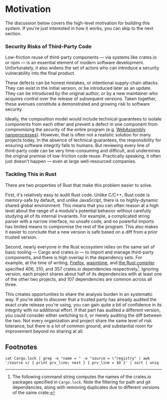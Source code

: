 # Motivation

The discussion below covers the high-level motivation for building this system. If
you're just interested in how it works, you can skip to the next section.

### Security Risks of Third-Party Code
Low-friction reuse of third-party components — via systems like crates.io or npm — is
an essential element of modern software development. Unfortunately, it also
widens the set of actors who can introduce a security vulnerability into the final
product.

These defects can be honest mistakes, or intentional supply-chain attacks. They
can exist in the initial version, or be introduced later as an update. They can
be introduced by the original author, or by a new maintainer
who acquires control over the release of subsequent versions.
Taken together, these avenues constitute a demonstrated and growing
risk to software security.

Ideally, the composition model would include technical guarantees to isolate
components from each other and prevent a defect in one component from compromising
the security of the entire program (e.g. [WebAssembly nanoprocesses](https://bytecodealliance.org/articles/announcing-the-bytecode-alliance)).
However, that is often not a realistic solution for many projects today. In the absence
of technical guarantees, the responsibility for ensuring software integrity falls to
humans. But reviewing every line of third-party code can be very time-consuming and
difficult, and undermines the original premise of low-friction code reuse. Practically
speaking, it often just doesn't happen — even at large well-resourced companies.

### Tackling This in Rust
There are two properties of Rust that make this problem easier to solve.

First, it's relatively easy to audit Rust code. Unlike C/C++, Rust code is
memory-safe by default, and unlike JavaScript, there is no highly-dynamic shared
global environment. This means that you can often reason at a high level about
the range of a module's potential behavior without carefully studying all of its
internal invariants. For example, a complicated string parser with a narrow
interface, no unsafe code, and no powerful imports has limited means to
compromise the rest of the program. This also makes it easier to conclude that a
new version is safe based on a diff from a prior trusted version.

Second, nearly everyone in the Rust ecosystem relies on the same set of basic tooling
— Cargo and crates.io — to import and manage third-party components, and there is high
overlap in the dependency sets. For example, at the time of writing,
[Firefox](https://hg.mozilla.org/mozilla-central/file/add572d6012047244d022436e0b5c578b3dd7cf7/Cargo.lock),
[wasmtime](https://github.com/bytecodealliance/wasmtime/blob/49c2b1e60a87623796046176500bed6afa956d2f/Cargo.lock),
and [the Rust compiler](https://github.com/rust-lang/rust/blob/532d3cda90b8a729cd982548649d32803d265052/Cargo.lock)
specified 406, 310, and 357 crates.io dependencies respectively[^1]. Ignoring
version, each project shares about half of its dependencies with at least one of
the other two projects, and 107 dependencies are common across all three.

This creates opportunities to share the analysis burden in an systematic way. If you're able to
discover that a trusted party has already audited the exact crate release you're using,
you can gain quite a bit of confidence in its integrity with no additional effort. If
that part has audited a different version, you could consider either switching to it, or
merely auditing the diff between the two. Not every organization
and project share the same level of risk tolerance, but there is a lot of common
ground, and substantial room for improvement beyond no sharing at all.


## Footnotes

[^1]: The following command string computes the names of the crates.io packages
  specified in `Cargo.lock`. Note the filtering for path and git dependencies,
  along with removing duplicates due to different versions of the same crate:

```
cat Cargo.lock | grep -e "name = " -e "source = \"registry" | awk '/source =/ { print prv_line; next } { prv_line = $0 }' | sort | uniq
```
